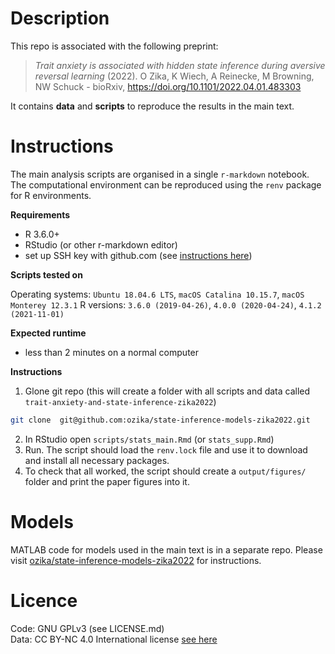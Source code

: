 # Description

This repo is associated with the following preprint:

> *Trait anxiety is associated with hidden state inference during aversive reversal learning* (2022). O Zika, K Wiech, A Reinecke, M Browning, NW Schuck - bioRxiv, https://doi.org/10.1101/2022.04.01.483303

It contains **data** and **scripts** to reproduce the results in the main text.

# Instructions

The main analysis scripts are organised in a single `r-markdown` notebook. The computational environment can be reproduced using the `renv` package for R environments.

**Requirements**
- R 3.6.0+
- RStudio (or other r-markdown editor)
- set up SSH key with github.com (see [instructions here](https://docs.github.com/en/authentication/connecting-to-github-with-ssh/adding-a-new-ssh-key-to-your-github-account))

**Scripts tested on**

Operating systems: `Ubuntu 18.04.6 LTS`,  `macOS Catalina 10.15.7`, `macOS Monterey 12.3.1`
R versions: `3.6.0 (2019-04-26)`, `4.0.0 (2020-04-24)`, `4.1.2 (2021-11-01)`

**Expected runtime**
- less than 2 minutes on a normal computer

**Instructions**
1. Glone git repo (this will create a folder with all scripts and data called `trait-anxiety-and-state-inference-zika2022`)

```bash
git clone  git@github.com:ozika/state-inference-models-zika2022.git
```

2. In RStudio open `scripts/stats_main.Rmd` (or `stats_supp.Rmd`)
3. Run. The script should load the `renv.lock` file and use it to download and install all necessary packages.
4. To check that all worked, the script should create a `output/figures/` folder and print the paper figures into it.

# Models

MATLAB code for models used in the main text is in a separate repo. Please visit [ozika/state-inference-models-zika2022](https://github.com/ozika/state-inference-models-zika2022) for instructions.

# Licence
Code: GNU GPLv3 (see LICENSE.md)  
Data: CC BY-NC 4.0 International license [see here](https://creativecommons.org/licenses/by-nc/4.0/)
